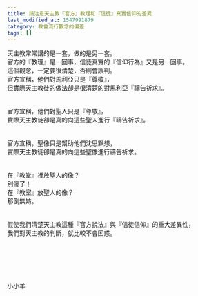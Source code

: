 ```yaml
---
title: 請注意天主教『官方』教理和『信徒』真實信仰的差異
last_modified_at: 1547991879
category: 教會流行觀念的偏差
tags: []
---
```


<p>天主教常常講的是一套，做的是另一套。<br/>官方的『教理』是一回事，信徒真實的『信仰行為』又是另一回事。<br/>這個觀念，一定要很清楚，否則會誤判。<br/><!--more-->官方宣稱，他們對馬利亞只是『尊敬』，<br/>但實際天主教徒的做法卻是很清楚的對馬利亞『禱告祈求』。<br/><br/> <br/>官方宣稱，他們對聖人只是『尊敬』，<br/>實際天主教徒卻是真的向這些聖人進行『禱告祈求』。<br/> <br/><br/>官方宣稱，聖像只是幫助他們沈思默想，<br/>實際天主教徒卻是真的向這些聖像進行禱告祈求。<br/> <br/><br/>在『教堂』裡放聖人的像？<br/>別傻了！<br/>在『教室』放聖人的像？<br/>那倒無妨。<br/> <br/><br/>假使我們清楚天主教這種『官方說法』與『信徒信仰』的重大差異性，<br/>我們對天主教的判斷，就比較不會困惑。<br/><br/><br/><br/><br/><br/><br/>小小羊<br/><br/><br/><br/><br/><br/>
</p>